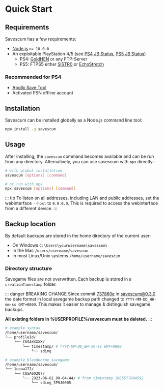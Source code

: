 # Quick Start

## Requirements

Savescum has a few requirements:

- [Node.js](https://nodejs.org/en/) `>= 18.0.0`
- An exploitable PlayStation 4/5 (see [PS4 JB Status](https://wololo.net/2023/05/02/ps4-jailbreak-the-status-in-2023/), [PS5 JB Status](https://wololo.net/2023/05/04/ps5-jailbreak-the-status-in-2023/))
  - PS4: [GoldHEN](https://github.com/GoldHEN/GoldHEN) or any FTP-Server
  - PS5: FTPS5 either [SiSTR0](https://github.com/SiSTR0/FTPS5) or [EchoStretch](https://github.com/EchoStretch/FTPS5)

### Recommended for PS4

  - [Apollo Save Tool](https://github.com/bucanero/apollo-ps4)
  - Activated PSN offline account 

## Installation

Savescum can be installed globally as a Node.js command line tool:

```sh
npm install -g savescum
```

## Usage

After installing, the `savescum` command becomes available and can be run from any directory. Alternatively, you can use savescum with `npx` directly:

```sh
# with global installation
savescum [options] [command]

# or run with npx
npx savescum [options] [command]
```

::: tip
To listen on all addresses, including LAN and public addresses, set the webinterface `--host` to `0.0.0.0`. This is required to access the webinterface from a different device.
:::

## Backup location

By default backups are stored in the home directory of the current user:

- On Windows `C:\Users\yourusername\savescum\`
- In the Mac `/users/username/savescum`
- In most Linux/Unix systems `/home/username/savescum`

### Directory structure

Savegame files are not overwritten. Each backup is stored in a `creationTimestamp` folder.

::: danger BREAKING CHANGE
Since commit [737860e](https://github.com/jrson83/savescum/commit/188a70be23891cf118828128f067fcbbc4261d55) in savescum@0.3.0 the date format in local savegame backup path changed to `YYYY-MM-DD_HH-mm-ss GMT+0000`. This makes it easier to manage & distinguish savegame backups.

**All existing folders in %USERPROFILE%/savescum must be deleted.**
:::

```sh
# example syntax
/home/username/savescum/
└── profileId/
    └── CUSAXXXXX/
        └── timestamp/ # YYYY-MM-DD_HH-mm-ss GMT+0000
            └── sdimg

# example bloodborne savegame
/home/username/savescum/
└── 1ceaa172/
    └── CUSA00207/
        └── 2023-06-01_00-04-44/ # from timestamp 1685577884592
            └── sdimg_SPRJ0005
```
